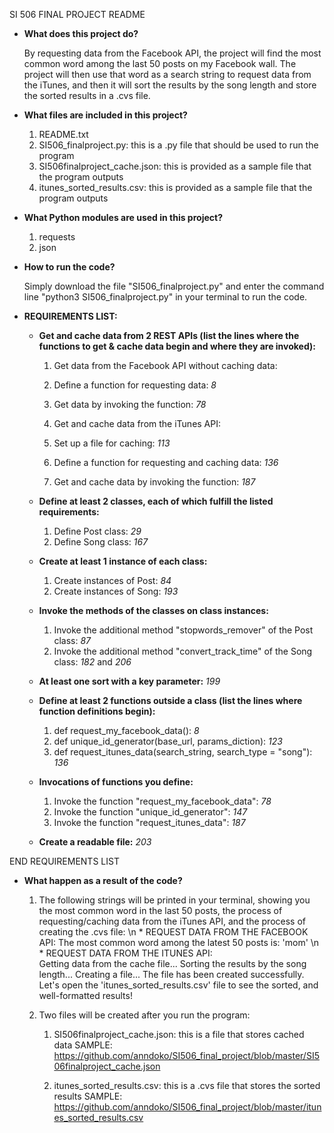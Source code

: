SI 506 FINAL PROJECT README

* **What does this project do?**

  By requesting data from the Facebook API, the project will find the most common word among the last 50 posts on my Facebook wall. The project will then use that word as a search string to request data from the iTunes, and then it will sort the results by the song length and store the sorted results in a .cvs file.

* **What files are included in this project?**
  1. README.txt
  2. SI506_finalproject.py: this is a .py file that should be used to run the program
  3. SI506finalproject_cache.json: this is provided as a sample file that the program outputs
  4. itunes_sorted_results.csv: this is provided as a sample file that the program outputs

* **What Python modules are used in this project?**
  1. requests
  2. json

* **How to run the code?**

  Simply download the file "SI506_finalproject.py" and enter the command line "python3 SI506_finalproject.py" in your terminal to run the code.

* **REQUIREMENTS LIST:**
  * **Get and cache data from 2 REST APIs (list the lines where the functions to get & cache data begin and where they are invoked):**
    1. Get data from the Facebook API without caching data:

      1. Define a function for requesting data: *8*
      2. Get data by invoking the function: *78*

    2. Get and cache data from the iTunes API:

      1. Set up a file for caching: *113*
      2. Define a function for requesting and caching data: *136*
      3. Get and cache data by invoking the function: *187*

  * **Define at least 2 classes, each of which fulfill the listed requirements:**
    1. Define Post class: *29*
    2. Define Song class: *167*

  * **Create at least 1 instance of each class:**
    1. Create instances of Post: *84*
    2. Create instances of Song: *193*

  * **Invoke the methods of the classes on class instances:**
    1. Invoke the additional method "stopwords_remover" of the Post class: *87*
    2. Invoke the additional method "convert_track_time" of the Song class: *182* and *206*

  * **At least one sort with a key parameter:** *199*

  * **Define at least 2 functions outside a class (list the lines where function definitions begin):**
    1. def request_my_facebook_data(): *8*
    2. def unique_id_generator(base_url, params_diction): *123*
    3. def request_itunes_data(search_string, search_type = "song"): *136*

  * **Invocations of functions you define:**
    1. Invoke the function "request_my_facebook_data": *78*
    2. Invoke the function "unique_id_generator": *147*
    3. Invoke the function "request_itunes_data": *187*

  * **Create a readable file:** *203*

END REQUIREMENTS LIST

* **What happen as a result of the code?**
  1. The following strings will be printed in your terminal, showing you the most common word in the last 50 posts, the process of requesting/caching data from the iTunes API, and the process of creating the .cvs file:
      \n
      \* REQUEST DATA FROM THE FACEBOOK API:
      The most common word among the latest 50 posts is:
      'mom'
      \n
      \* REQUEST DATA FROM THE ITUNES API:      
      Getting data from the cache file...
      Sorting the results by the song length...
      Creating a file...
      The file has been created successfully. Let's open the 'itunes_sorted_results.csv' file to see the sorted, and well-formatted results!

  2. Two files will be created after you run the program:
      1. SI506finalproject_cache.json: this is a file that stores cached data
      SAMPLE:
      https://github.com/anndoko/SI506_final_project/blob/master/SI506finalproject_cache.json

      2. itunes_sorted_results.csv: this is a .cvs file that stores the sorted results
      SAMPLE:
      https://github.com/anndoko/SI506_final_project/blob/master/itunes_sorted_results.csv
